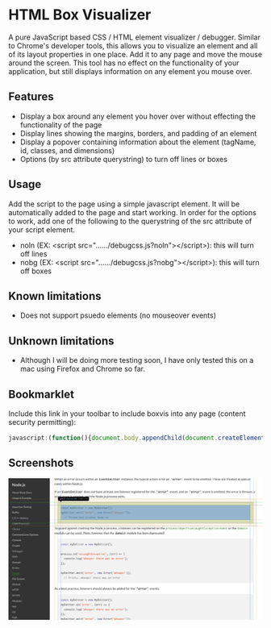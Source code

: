 HTML Box Visualizer
====================

A pure JavaScript based CSS / HTML element visualizer / debugger.  Similar to Chrome's developer tools, this allows you to visualize an element and all of its layout properties in one place.  Add it to any page and move the mouse around the screen.  This tool has no effect on the functionality of your application, but still displays information on any element you mouse over.

## Features

- Display a box around any element you hover over without effecting the functionality of the page
- Display lines showing the margins, borders, and padding of an element
- Display a popover containing information about the element (tagName, id, classes, and dimensions)
- Options (by src attribute querystring) to turn off lines or boxes

## Usage

Add the script to the page using a simple javascript element.  It will be automatically added to the page and start working.  In order for the options to work, add one of the following to the querystring of the src attribute of your script element.

- noln (EX: &lt;script src="....../debugcss.js?noln"&gt;&lt;/script&gt;): this will turn off lines
- nobg (EX: &lt;script src="....../debugcss.js?nobg"&gt;&lt;/script&gt;): this will turn off boxes

## Known limitations

- Does not support psuedo elements (no mouseover events)

## Unknown limitations

- Although I will be doing more testing soon, I have only tested this on a mac using Firefox and Chrome so far.

## Bookmarklet

Include this link in your toolbar to include boxvis into any page (content security permitting):

```javascript
javascript:(function(){document.body.appendChild(document.createElement('script')).src='//cdn.rawgit.com/ghmcadams/boxvis/master/debugcss.js';})();
```

## Screenshots

![Usage on Nodejs.org](screenshot.png?raw=true)
